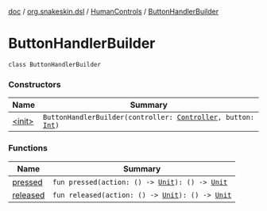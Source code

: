 [doc](../../../index.md) / [org.snakeskin.dsl](../../index.md) / [HumanControls](../index.md) / [ButtonHandlerBuilder](./index.md)

# ButtonHandlerBuilder

`class ButtonHandlerBuilder`

### Constructors

| Name | Summary |
|---|---|
| [&lt;init&gt;](-init-.md) | `ButtonHandlerBuilder(controller: `[`Controller`](../../../org.snakeskin.controls/-controller/index.md)`, button: `[`Int`](https://kotlinlang.org/api/latest/jvm/stdlib/kotlin/-int/index.html)`)` |

### Functions

| Name | Summary |
|---|---|
| [pressed](pressed.md) | `fun pressed(action: () -> `[`Unit`](https://kotlinlang.org/api/latest/jvm/stdlib/kotlin/-unit/index.html)`): () -> `[`Unit`](https://kotlinlang.org/api/latest/jvm/stdlib/kotlin/-unit/index.html) |
| [released](released.md) | `fun released(action: () -> `[`Unit`](https://kotlinlang.org/api/latest/jvm/stdlib/kotlin/-unit/index.html)`): () -> `[`Unit`](https://kotlinlang.org/api/latest/jvm/stdlib/kotlin/-unit/index.html) |
